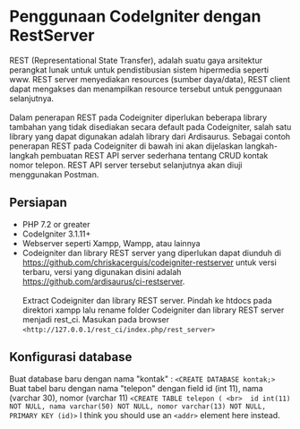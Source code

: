 # **Penggunaan CodeIgniter dengan RestServer**
REST (Representational State Transfer), adalah suatu gaya arsitektur perangkat lunak untuk untuk pendistibusian sistem hipermedia seperti www. REST server menyediakan resources (sumber daya/data), REST client dapat mengakses dan menampilkan resource tersebut untuk penggunaan selanjutnya.
<br><br> Dalam penerapan REST pada Codeigniter diperlukan beberapa library tambahan yang tidak disediakan secara default pada Codeigniter, salah satu library yang dapat digunakan adalah library dari Ardisaurus. Sebagai contoh penerapan REST pada Codeigniter di bawah ini akan dijelaskan langkah-langkah pembuatan REST API server sederhana tentang CRUD kontak nomor telepon. REST API server tersebut selanjutnya akan diuji menggunakan Postman.
## Persiapan
* PHP 7.2 or greater
* CodeIgniter 3.1.11+
* Webserver seperti Xampp, Wampp, atau lainnya
* Codeigniter dan library REST server yang diperlukan dapat diunduh di https://github.com/chriskacerguis/codeigniter-restserver untuk versi terbaru, versi yang digunakan disini adalah https://github.com/ardisaurus/ci-restserver.
<br><br> 
Extract Codeigniter dan library REST server. Pindah ke htdocs pada direktori xampp lalu rename folder Codeigniter dan library REST server menjadi rest_ci. Masukan pada browser 
`<http://127.0.0.1/rest_ci/index.php/rest_server>`
## Konfigurasi database
Buat database baru dengan nama "kontak" :
`<CREATE DATABASE kontak;>`
<br>Buat tabel baru dengan nama "telepon" dengan field id (int 11), nama (varchar 30), nomor (varchar 11)
`<CREATE TABLE telepon (
<br>  id int(11) NOT NULL,
nama varchar(50) NOT NULL,
nomor varchar(13) NOT NULL,
PRIMARY KEY (id)>`
I think you should use an
`<addr>` element here instead.


